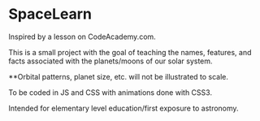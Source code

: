 SpaceLearn
==========
Inspired by a lesson on CodeAcademy.com.

This is a small project with the goal of teaching the names, features, and facts associated with the planets/moons 
of our solar system.

**Orbital patterns, planet size, etc. will not be illustrated to scale.

To be coded in JS and CSS with animations done with CSS3. 

Intended for elementary level education/first exposure to astronomy.
